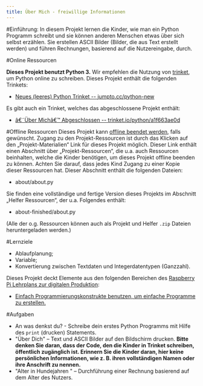 ```yaml
---
title: Über Mich - freiwillige Informationen
---
```


#Einführung:
In diesem Projekt lernen die Kinder, wie man ein Python Programm schreibt und sie können anderen Menschen etwas über sich selbst erzählen. Sie erstellen ASCII Bilder (Bilder, die aus Text erstellt werden) und führen Rechnungen, basierend auf die Nutzereingabe, durch.

#Online Ressourcen

__Dieses Projekt benutzt Python 3.__ Wir empfehlen die Nutzung von [trinket](https://trinket.io/), um Python online zu schreiben. Dieses Projekt enthält die folgenden Trinkets:

+ [Neues (leeres) Python Trinket -- jumpto.cc/python-new](http://jumpto.cc/python-new)

Es gibt auch ein Trinket, welches das abgeschlossene Projekt enthält:

+ [â€˜Über Michâ€™ Abgeschlossen -- trinket.io/python/a1f663ae0d](https://trinket.io/python/a1f663ae0d)

#Offline Ressourcen
Dieses Projekt kann [offline beendet werden](https://www.codeclubprojects.org/en-GB/resources/python-working-offline/), falls gewünscht. Zugang zu den Projekt-Ressourcen ist durch das Klicken auf den „Projekt-Materialien“ Link für dieses Projekt möglich. Dieser Link enthält einen Abschnitt über „Projekt-Ressourcen“, die u.a. auch Ressourcen beinhalten, welche die Kinder benötigen, um dieses Projekt offline beenden zu können. Achten Sie darauf, dass jedes Kind Zugang zu einer Kopie dieser Ressourcen hat. Dieser Abschnitt enthält die folgenden Dateien:

+ about/about.py

Sie finden eine vollständige und fertige Version dieses Projekts im Abschnitt „Helfer Ressourcen“, der u.a. Folgendes enthält:

+ about-finished/about.py

(Alle der o.g. Ressourcen können auch als Projekt und Helfer `.zip` Dateien heruntergeladen werden.)

#Lernziele
+ Ablaufplanung;
+ Variable;
+ Konvertierung zwischen Textdaten und Integerdatentypen (Ganzzahl).

Dieses Projekt deckt Elemente aus den folgenden Bereichen des [Raspberry Pi Lehrplans zur digitalen Produktion](http://rpf.io/curriculum):

+ [Einfach Programmierungskonstrukte benutzen, um einfache Programme zu erstellen.](https://www.raspberrypi.org/curriculum/programming/creator)

#Aufgaben
+ An was denkst du? - Schreibe dein erstes Python Programms mit Hilfe des `print` (drucken) Statements.
+ "Über Dich" – Text und ASCII Bilder auf den Bildschirm drucken. __Bitte denken Sie daran, dass der Code, den die Kinder in Trinket schreiben, öffentlich zugänglich ist. Erinnern Sie die Kinder daran, hier keine persönlichen Informationen, wie z. B. ihren vollständigen Namen oder ihre Anschrift zu nennen.__
+ "Alter in Hundejahren " – Durchführung einer Rechnung basierend auf dem Alter des Nutzers.
